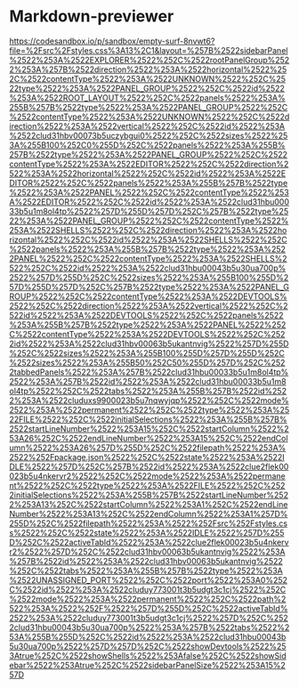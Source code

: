 # Markdown-previewer

https://codesandbox.io/p/sandbox/empty-surf-8nvwt6?file=%2Fsrc%2Fstyles.css%3A13%2C1&layout=%257B%2522sidebarPanel%2522%253A%2522EXPLORER%2522%252C%2522rootPanelGroup%2522%253A%257B%2522direction%2522%253A%2522horizontal%2522%252C%2522contentType%2522%253A%2522UNKNOWN%2522%252C%2522type%2522%253A%2522PANEL_GROUP%2522%252C%2522id%2522%253A%2522ROOT_LAYOUT%2522%252C%2522panels%2522%253A%255B%257B%2522type%2522%253A%2522PANEL_GROUP%2522%252C%2522contentType%2522%253A%2522UNKNOWN%2522%252C%2522direction%2522%253A%2522vertical%2522%252C%2522id%2522%253A%2522clud31hbv00073b5uczybgui0%2522%252C%2522sizes%2522%253A%255B100%252C0%255D%252C%2522panels%2522%253A%255B%257B%2522type%2522%253A%2522PANEL_GROUP%2522%252C%2522contentType%2522%253A%2522EDITOR%2522%252C%2522direction%2522%253A%2522horizontal%2522%252C%2522id%2522%253A%2522EDITOR%2522%252C%2522panels%2522%253A%255B%257B%2522type%2522%253A%2522PANEL%2522%252C%2522contentType%2522%253A%2522EDITOR%2522%252C%2522id%2522%253A%2522clud31hbu00033b5u1m8ol4tp%2522%257D%255D%257D%252C%257B%2522type%2522%253A%2522PANEL_GROUP%2522%252C%2522contentType%2522%253A%2522SHELLS%2522%252C%2522direction%2522%253A%2522horizontal%2522%252C%2522id%2522%253A%2522SHELLS%2522%252C%2522panels%2522%253A%255B%257B%2522type%2522%253A%2522PANEL%2522%252C%2522contentType%2522%253A%2522SHELLS%2522%252C%2522id%2522%253A%2522clud31hbu00043b5u30ua700p%2522%257D%255D%252C%2522sizes%2522%253A%255B100%255D%257D%255D%257D%252C%257B%2522type%2522%253A%2522PANEL_GROUP%2522%252C%2522contentType%2522%253A%2522DEVTOOLS%2522%252C%2522direction%2522%253A%2522vertical%2522%252C%2522id%2522%253A%2522DEVTOOLS%2522%252C%2522panels%2522%253A%255B%257B%2522type%2522%253A%2522PANEL%2522%252C%2522contentType%2522%253A%2522DEVTOOLS%2522%252C%2522id%2522%253A%2522clud31hbv00063b5ukantnvig%2522%257D%255D%252C%2522sizes%2522%253A%255B100%255D%257D%255D%252C%2522sizes%2522%253A%255B50%252C50%255D%257D%252C%2522tabbedPanels%2522%253A%257B%2522clud31hbu00033b5u1m8ol4tp%2522%253A%257B%2522id%2522%253A%2522clud31hbu00033b5u1m8ol4tp%2522%252C%2522tabs%2522%253A%255B%257B%2522id%2522%253A%2522cluduxs9900023b5u7nqwyjqp%2522%252C%2522mode%2522%253A%2522permanent%2522%252C%2522type%2522%253A%2522FILE%2522%252C%2522initialSelections%2522%253A%255B%257B%2522startLineNumber%2522%253A15%252C%2522startColumn%2522%253A26%252C%2522endLineNumber%2522%253A15%252C%2522endColumn%2522%253A26%257D%255D%252C%2522filepath%2522%253A%2522%252Fpackage.json%2522%252C%2522state%2522%253A%2522IDLE%2522%257D%252C%257B%2522id%2522%253A%2522clue2flek00023b5u4nkervr2%2522%252C%2522mode%2522%253A%2522permanent%2522%252C%2522type%2522%253A%2522FILE%2522%252C%2522initialSelections%2522%253A%255B%257B%2522startLineNumber%2522%253A13%252C%2522startColumn%2522%253A1%252C%2522endLineNumber%2522%253A13%252C%2522endColumn%2522%253A1%257D%255D%252C%2522filepath%2522%253A%2522%252Fsrc%252Fstyles.css%2522%252C%2522state%2522%253A%2522IDLE%2522%257D%255D%252C%2522activeTabId%2522%253A%2522clue2flek00023b5u4nkervr2%2522%257D%252C%2522clud31hbv00063b5ukantnvig%2522%253A%257B%2522id%2522%253A%2522clud31hbv00063b5ukantnvig%2522%252C%2522tabs%2522%253A%255B%257B%2522type%2522%253A%2522UNASSIGNED_PORT%2522%252C%2522port%2522%253A0%252C%2522id%2522%253A%2522cluduy773001t3b5udgt3c1cj%2522%252C%2522mode%2522%253A%2522permanent%2522%252C%2522path%2522%253A%2522%252F%2522%257D%255D%252C%2522activeTabId%2522%253A%2522cluduy773001t3b5udgt3c1cj%2522%257D%252C%2522clud31hbu00043b5u30ua700p%2522%253A%257B%2522tabs%2522%253A%255B%255D%252C%2522id%2522%253A%2522clud31hbu00043b5u30ua700p%2522%257D%257D%252C%2522showDevtools%2522%253Atrue%252C%2522showShells%2522%253Afalse%252C%2522showSidebar%2522%253Atrue%252C%2522sidebarPanelSize%2522%253A15%257D
